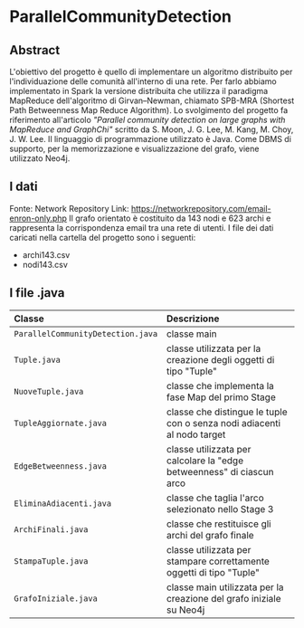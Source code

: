 # ParallelCommunityDetection

## Abstract

L'obiettivo del progetto è quello di implementare un algoritmo distribuito per l'individuazione delle comunità all'interno di una rete. 
Per farlo abbiamo implementato in Spark la versione distribuita che utilizza il paradigma MapReduce dell'algoritmo di Girvan–Newman, chiamato SPB-MRA (Shortest Path Betweenness Map Reduce Algorithm). Lo svolgimento del progetto fa riferimento all'articolo *"Parallel community detection on large graphs with MapReduce and GraphChi"* scritto da S. Moon, J. G. Lee, M. Kang, M. Choy, J. W. Lee.
Il linguaggio di programmazione utilizzato è Java. Come DBMS di supporto, per la memorizzazione e visualizzazione del grafo, viene utilizzato Neo4j.

## I dati

Fonte: Network Repository
Link: https://networkrepository.com/email-enron-only.php
Il grafo orientato è costituito da 143 nodi e 623 archi e rappresenta la corrispondenza email tra una rete di utenti.
I file dei dati caricati nella cartella del progetto sono i seguenti:
- archi143.csv
- nodi143.csv

## I file .java

| Classe        | Descrizione           |
|:---------- |:------------- |
| `ParallelCommunityDetection.java` | classe main |
| `Tuple.java` | classe utilizzata per la creazione degli oggetti di tipo "Tuple" |
| `NuoveTuple.java` | classe che implementa la fase Map del primo Stage |
| `TupleAggiornate.java` | classe che distingue le tuple con o senza nodi adiacenti al nodo target |
| `EdgeBetweenness.java` | classe utilizzata per calcolare la "edge betweenness" di ciascun arco |
| `EliminaAdiacenti.java` | classe che taglia l'arco selezionato nello Stage 3 |
| `ArchiFinali.java` | classe che restituisce gli archi del grafo finale |
| `StampaTuple.java` | classe utilizzata per stampare correttamente oggetti di tipo "Tuple" |
| `GrafoIniziale.java` | classe main utilizzata per la creazione del grafo iniziale su Neo4j |

